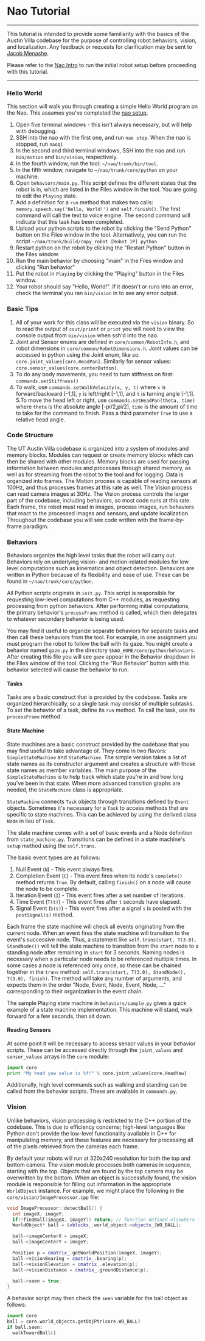 # Nao Tutorial

* * *

This tutorial is intended to provide some familiarity with the basics of the Austin Villa codebase for the purpose of controlling robot behaviors, vision, and localization. Any feedback or requests for clarification may be sent to [Jacob Menashe](https://github.com/jmenashe).

Please refer to the [Nao Intro](setup.md) to run the initial robot setup before proceeding with this tutorial.

* * *

### Hello World

This section will walk you through creating a simple Hello World program on the Nao. This assumes you've completed the [nao setup](setup.md).

1. Open five terminal windows - this isn't always necessary, but will help with debugging.
2. SSH into the nao with the first one, and run `nao stop`. When the nao is stopped, run `naoqi`
3. In the second and third terminal windows, SSH into the nao and run `bin/motion` and `bin/vision`, respectively.
4. In the fourth window, run the tool: `~/nao/trunk/bin/tool`.
5. In the fifth window, navigate to `~/nao/trunk/core/python` on your machine.
6. Open `behaviors/main.py`. This script defines the different states that the robot is in, which are listed in the Files window in the tool. You are going to edit the `Playing` state.
7. Add a definition for a `run` method that makes two calls: `memory.speech.say('Hello, World!')` and `self.finish()`. The first command will call the text to voice engine. The second command will indicate that this task has been completed.
10. Upload your python scripts to the robot by clicking the "Send Python" button on the Files window in the tool. Alternatively, you can run the script `~/nao/trunk/build/copy_robot [Robot IP] python`
11. Restart python on the robot by clicking the "Restart Python" button in the Files window.
12. Run the main behavior by choosing "main" in the Files window and clicking "Run behavior"
13. Put the robot in `Playing` by clicking the "Playing" button in the Files window.
14. Your robot should say "Hello, World!". If it doesn't or runs into an error, check the terminal you ran `bin/vision` in to see any error output.

### Basic Tips

1. All of your work for this class will be executed via the `vision` binary. So to read the output of `cout/printf` or `print` you will need to view the console output from `bin/vision` when ssh'd into the nao.
2. Joint and Sensor enums are defined in `core/common/RobotInfo.h`, and robot dimensions in `core/common/RobotDimensions.h`. Joint values can be accessed in python using the Joint enum, like so: `core.joint_values[core.HeadPan]`. Similarly for sensor values: `core.sensor_values[core.centerButton]`.
3. To do any body movements, you need to turn stiffness on first: `commands.setStiffness()`
4. To walk, use `commands.setWalkVelocity(x, y, t)` where `x` is forward/backward [-1,1], `y` is left/right [-1,1], and `t` is turning angle [-1,1].
5.To move the head left or right, use `commands.setHeadPan(theta, time)` where `theta` is the absolute angle [-pi/2,pi/2], `time` is the amount of time to take for the command to finish. Pass a third parameter `True` to use a relative head angle.

### Code Structure

The UT Austin Villa codebase is organized into a system of modules and memory blocks. Modules can request or create memory blocks which can then be shared with other modules. Memory blocks are used for passing information between modules and processes through shared memory, as well as for streaming from the robot to the tool and for logging. Data is organized into frames. The Motion process is capable of reading sensors at 100Hz, and thus processes frames at this rate as well. The Vision process can read camera images at 30Hz. The Vision process controls the larger part of the codebase, including behaviors, so most code runs at this rate. Each frame, the robot must read in images, process images, run behaviors that react to the processed images and sensors, and update localization. Throughout the codebase you will see code written with the frame-by-frame paradigm.

### Behaviors

Behaviors organize the high level tasks that the robot will carry out. Behaviors rely on underlying vision- and motion-related modules for low level computations such as kinematics and object detection. Behaviors are written in Python because of its flexibility and ease of use. These can be found in `~/nao/trunk/core/python`.

All Python scripts originate in `init.py`. This script is responsible for requesting low-level computations from C++ modules, as requesting processing from python behaviors. After performing initial computations, the primary behavior's `processFrame` method is called, which then delegates to whatever secondary behavior is being used.

You may find it useful to organize separate behaviors for separate tasks and then call these behaviors from the tool. For example, in one assignment you must program the robot to follow the ball with its gaze. You might create a behavior named `gaze.py` in the directory `$NAO_HOME/core/python/behaviors`. After creating this file you will see `gaze` appear in the Behavior dropdown in the Files window of the tool. Clicking the "Run Behavior" button with this behavior selected will cause the behavior to run.

#### Tasks

Tasks are a basic construct that is provided by the codebase. Tasks are organized hierarchically, so a single task may consist of multiple subtasks. To set the behavior of a task, define its `run` method. To call the task, use its `processFrame` method.

#### State Machine

State machines are a basic construct provided by the codebase that you may find useful to take advantage of. They come in two flavors: `SimpleStateMachine` and `StateMachine`. The simple version takes a list of state names as its constructor argument and creates a structure with those state names as member variables. The main purpose of the `SimpleStateMachine` is to help track which state you're in and how long you've been in that state. When more advanced transition graphs are needed, the `StateMachine` class is appropriate.

`StateMachine` connects `Task` objects through transitions defined by `Event` objects. Sometimes it's necessary for a `Task` to access methods that are specific to state machines. This can be achieved by using the derived class `Node` in lieu of `Task`.

The state machine comes with a set of basic events and a Node definition from `state_machine.py`. Transitions can be defined in a state machine's `setup` method using the `self.trans`.

The basic event types are as follows:

1.  Null Event (`N`) - This event always fires.
2.  Completion Event (`C`) - This event fires when its node's `complete()` method returns `True`. By default, calling `finish()` on a node will cause the node to be complete.
3.  Iteration Event (`I`) - This event fires after a set number of iterations.
4.  Time Event (`T(t)`) - This event fires after `t` seconds have elapsed.
5.  Signal Event (`S(s)`) - This event fires after a signal `s` is posted with the `postSignal(s)` method.

Each frame the state machine will check all events originating from the current node. When an event fires the state machine will transition to the event's successive node. Thus, a statement like `self.trans(start, T(3.0), StandNode())` will tell the state machine to transition from the `start` node to a standing node after remaining in `start` for 3 seconds. Naming nodes is necessary when a particular node needs to be referenced multiple times. In some cases a node is referenced only once, so these can be chained together in the `trans` method: `self.trans(start, T(3.0), StandNode(), T(3.0), finish)`. The method will take any number of arguments, and expects them in the order "Node, Event, Node, Event, Node, ..." corresponding to their organization in the event chain.

The sample Playing state machine in `behaviors/sample.py` gives a quick example of a state machine implementation. This machine will stand, walk forward for a few seconds, then sit down.

#### Reading Sensors

At some point it will be necessary to access sensor values in your behavior scripts. These can be accessed directly through the `joint_values` and `sensor_values` arrays in the `core` module:
```python
import core
print "My head yaw value is %f!" % core.joint_values[core.HeadYaw]
```

Additionally, high level commands such as walking and standing can be called from the behavior scripts. These are available in `commands.py`.

### Vision

Unlike behaviors, vision processing is restricted to the C++ portion of the codebase. This is due to efficiency concerns; high-level languages like Python don't provide the low-level functionality available in C++ for manipulating memory, and these features are necessary for processing all of the pixels retrieved from the cameras each frame. 

By default your robots will run at 320x240 resolution for both the top and bottom camera. The vision module processes both cameras in sequence, starting with the top. Objects that are found by the top camera may be overwritten by the bottom. When an object is successfully found, the vision module is responsible for filling out information in the appropriate `WorldObject` instance. For example, we might place the following in the `core/vision/ImageProcessor.cpp` file:

```cpp
void ImageProcessor::detectBall() {
  int imageX, imageY;
  if(!findBall(imageX, imageY)) return; // function defined elsewhere that fills in imageX, imageY by reference
  WorldObject* ball = &vblocks_.world_object->objects_[WO_BALL];

  ball->imageCenterX = imageX;
  ball->imageCenterY = imageY;

  Position p = cmatrix_.getWorldPosition(imageX, imageY);
  ball->visionBearing = cmatrix_.bearing(p);
  ball->visionElevation = cmatrix_.elevation(p);
  ball->visionDistance = cmatrix_.groundDistance(p);

  ball->seen = true;
}
```

A behavior script may then check the `seen` variable for the ball object as follows:

```python
import core
ball = core.world_objects.getObjPtr(core.WO_BALL)
if ball.seen:
  walkTowardBall()
```
